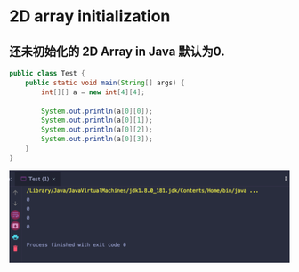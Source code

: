 # 2D array initialization

## 还未初始化的 2D Array in Java 默认为0.


```java
public class Test {
    public static void main(String[] args) {
        int[][] a = new int[4][4];

        System.out.println(a[0][0]);
        System.out.println(a[0][1]);
        System.out.println(a[0][2]);
        System.out.println(a[0][3]);
    }
}
```

![](img/2020-05-25-14-39-08.png)
